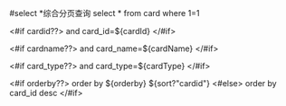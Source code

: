 #select
*综合分页查询
select * from card where 1=1

<#if cardid??>
    and card_id=${cardId}
</#if>

<#if cardname??>
    and card_name=${cardName}
</#if>

<#if card_type??>
    and card_type=${cardType}
</#if>

<#if orderby??>
    order by ${orderby} ${sort?"cardid"}
<#else>
    order by card_id desc
</#if>